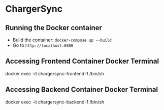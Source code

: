 # ChargerSync

## Running the Docker container
- Build the container: `docker-compose up --build`
- Go to `http://localhost:8080`

## Accessing Frontend Container Docker Terminal
docker exec -it chargersync-frontend-1 /bin/sh

## Accessing Backend Container Docker Terminal
docker exec -it chargersync-backend-1 /bin/sh
